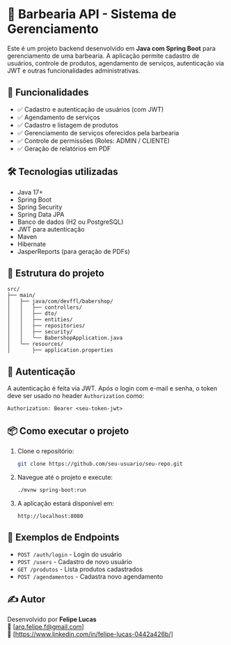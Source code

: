 
# 💈 Barbearia API - Sistema de Gerenciamento

Este é um projeto backend desenvolvido em **Java com Spring Boot** para gerenciamento de uma barbearia. A aplicação permite cadastro de usuários, controle de produtos, agendamento de serviços, autenticação via JWT e outras funcionalidades administrativas.

## 🚀 Funcionalidades

- ✅ Cadastro e autenticação de usuários (com JWT)
- ✅ Agendamento de serviços
- ✅ Cadastro e listagem de produtos
- ✅ Gerenciamento de serviços oferecidos pela barbearia
- ✅ Controle de permissões (Roles: ADMIN / CLIENTE)
- ✅ Geração de relatórios em PDF

## 🛠️ Tecnologias utilizadas

- Java 17+
- Spring Boot
- Spring Security
- Spring Data JPA
- Banco de dados (H2 ou PostgreSQL)
- JWT para autenticação
- Maven
- Hibernate
- JasperReports (para geração de PDFs)

## 📁 Estrutura do projeto

```
src/
├── main/
│   ├── java/com/devffl/babershop/
│   │   ├── controllers/
│   │   ├── dto/
│   │   ├── entities/
│   │   ├── repositories/
│   │   ├── security/
│   │   └── BabershopApplication.java
│   └── resources/
│       ├── application.properties
```

## 🔐 Autenticação

A autenticação é feita via JWT. Após o login com e-mail e senha, o token deve ser usado no header `Authorization` como:

```
Authorization: Bearer <seu-token-jwt>
```

## 📦 Como executar o projeto

1. Clone o repositório:
   ```bash
   git clone https://github.com/seu-usuario/seu-repo.git
   ```

2. Navegue até o projeto e execute:
   ```bash
   ./mvnw spring-boot:run
   ```

3. A aplicação estará disponível em:
   ```
   http://localhost:8080
   ```

## 🧪 Exemplos de Endpoints

- `POST /auth/login` - Login do usuário
- `POST /users` - Cadastro de novo usuário
- `GET /produtos` - Lista produtos cadastrados
- `POST /agendamentos` - Cadastra novo agendamento

## ✍️ Autor

Desenvolvido por **Felipe Lucas**  
📧 [arq.felipe.f@gmail.com]  
🔗 [https://www.linkedin.com/in/felipe-lucas-0442a426b/]
